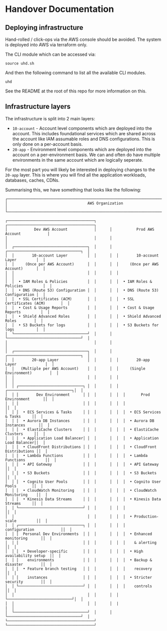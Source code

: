 # Handover Documentation

## Deploying infrastructure

Hand-rolled / click-ops via the AWS console should be avoided.
The system is deployed into AWS via terraform only.

The CLI module which can be accessed via:
```
source uhd.sh
```

And then the following command to list all the available CLI modules.
```
uhd
```
See the README at the root of this repo for more information on this.

## Infrastructure layers

The infrastructure is split into 2 main layers:

- `10-account` - Account level components which are deployed into the account.
This includes foundational services which are shared across the account
like IAM assumable roles and DNS configurations.
This is only done on a per-account basis.
- `20-app` - Environment level components which are deployed into the account on a per-environment basis. 
We can and often do have multiple environments in the same account which are logically seperate.

For the most part you will likely be interested in deploying changes to the `20-app` layer.
This is where you will find all the application workloads, databases, caches, CDNs.

Summarising this, we have something that looks like the following:
```
┌───────────────────────────────────────────────────────────────────────────────────────┐
│                                    AWS Organization                                   │
└───────────────────────────────────────────────────────────────────────────────────────┘

┌───────────────────────────────────────┐      ┌───────────────────────────────────────┐
│            Dev AWS Account            │      │           Prod AWS Account            │
│                                       │      │                                       │
│  ┌─────────────────────────────────┐  │      │  ┌─────────────────────────────────┐  │
│  │        10-account Layer         │  │      │  │        10-account Layer         │  │
│  │     (Once per AWS Account)      │  │      │  │     (Once per AWS Account)      │  │
│  │                                 │  │      │  │                                 │  │
│  │  • IAM Roles & Policies         │  │      │  │  • IAM Roles & Policies         │  │
│  │  • DNS (Route 53) Configuration │  │      │  │  • DNS (Route 53) Configuration │  │
│  │  • SSL Certificates (ACM)       │  │      │  │  • SSL Certificates (ACM)       │  │
│  │  • Cost & Usage Reports         │  │      │  │  • Cost & Usage Reports         │  │
│  │  • Shield Advanced Roles        │  │      │  │  • Shield Advanced Roles        │  │
│  │  • S3 Buckets for logs          │  │      │  │  • S3 Buckets for logs          │  │
│  └─────────────────────────────────┘  │      │  └─────────────────────────────────┘  │
│                                       │      │                                       │
│  ┌─────────────────────────────────┐  │      │  ┌─────────────────────────────────┐  │
│  │        20-app Layer             │  │      │  │        20-app Layer             │  │
│  │   (Multiple per AWS Account)    │  │      │  │     (Single Environment)        │  │
│  │                                 │  │      │  │                                 │  │
│  │ ┌─────────────────────────────┐ │  │      │  │  ┌─────────────────────────────┐│  │
│  │ │        Dev Environment      │ │  │      │  │  │       Prod Environment      ││  │
│  │ │                             │ │  │      │  │  │                             ││  │
│  │ │  • ECS Services & Tasks     │ │  │      │  │  │  • ECS Services & Tasks     ││  │
│  │ │  • Aurora DB Instances      │ │  │      │  │  │  • Aurora DB Instances      ││  │
│  │ │  • ElastiCache Clusters     │ │  │      │  │  │  • ElastiCache Clusters     ││  │
│  │ │  • Application Load Balancer│ │  │      │  │  │  • Application Load Balancer││  │
│  │ │  • CloudFront Distributions │ │  │      │  │  │  • CloudFront Distributions ││  │
│  │ │  • Lambda Functions         │ │  │      │  │  │  • Lambda Functions         ││  │
│  │ │  • API Gateway              │ │  │      │  │  │  • API Gateway              ││  │
│  │ │  • S3 Buckets               │ │  │      │  │  │  • S3 Buckets               ││  │
│  │ │  • Cognito User Pools       │ │  │      │  │  │  • Cognito User Pools       ││  │
│  │ │  • CloudWatch Monitoring    │ │  │      │  │  │  • CloudWatch Monitoring    ││  │
│  │ │  • Kinesis Data Streams     │ │  │      │  │  │  • Kinesis Data Streams     ││  │
│  │ └─────────────────────────────┘ │  │      │  │  │                             ││  │
│  │                                 │  │      │  │  │  • Production-scale         ││  │
│  │ ┌─────────────────────────────┐ │  │      │  │  │    configuration            ││  │
│  │ │  Personal Dev Environments  │ │  │      │  │  │  • Enhanced monitoring      ││  │
│  │ │                             │ │  │      │  │  │    & alerting               ││  │
│  │ │  • Developer-specific       │ │  │      │  │  │  • High availability setup  ││  │
│  │ │    environments             │ │  │      │  │  │  • Backup & disaster        ││  │
│  │ │  • Feature branch testing   │ │  │      │  │  │    recovery                 ││  │
│  │ │    instances                │ │  │      │  │  │  • Stricter security        ││  │
│  │ └─────────────────────────────┘ │  │      │  │  │    controls                 ││  │
│  │                                 │  │      │  │  └─────────────────────────────┘│  │
│  │                                 │  │      │  |                                 |  │
│  └─────────────────────────────────┘  │      │  └─────────────────────────────────┘  │
└───────────────────────────────────────┘      └───────────────────────────────────────┘
```